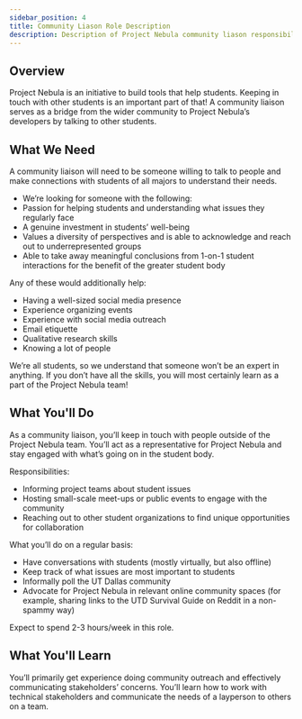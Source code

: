 ```yaml
---
sidebar_position: 4
title: Community Liason Role Description
description: Description of Project Nebula community liason responsibilities
---
```


## Overview

Project Nebula is an initiative to build tools that help students. Keeping in touch with other students is an important part of that! A community liaison serves as a bridge from the wider community to Project Nebula’s developers by talking to other students.

## What We Need

A community liaison will need to be someone willing to talk to people and make connections with students of all majors to understand their needs.

- We’re looking for someone with the following:
- Passion for helping students and understanding what issues they regularly face
- A genuine investment in students’ well-being
- Values a diversity of perspectives and is able to acknowledge and reach out to underrepresented groups
- Able to take away meaningful conclusions from 1-on-1 student interactions for the benefit of the greater student body

Any of these would additionally help:

- Having a well-sized social media presence
- Experience organizing events
- Experience with social media outreach
- Email etiquette
- Qualitative research skills
- Knowing a lot of people

We’re all students, so we understand that someone won’t be an expert in anything. If you don’t have all the skills, you will most certainly learn as a part of the Project Nebula team!

## What You'll Do

As a community liaison, you’ll keep in touch with people outside of the Project Nebula team. You’ll act as a representative for Project Nebula and stay engaged with what’s going on in the student body.

Responsibilities:

- Informing project teams about student issues
- Hosting small-scale meet-ups or public events to engage with the community
- Reaching out to other student organizations to find unique opportunities for collaboration

What you’ll do on a regular basis:

- Have conversations with students (mostly virtually, but also offline)
- Keep track of what issues are most important to students
- Informally poll the UT Dallas community
- Advocate for Project Nebula in relevant online community spaces (for example, sharing links to the UTD Survival Guide on Reddit in a non-spammy way)

Expect to spend 2-3 hours/week in this role.

## What You'll Learn

You’ll primarily get experience doing community outreach and effectively communicating stakeholders’ concerns. You’ll learn how to work with technical stakeholders and communicate the needs of a layperson to others on a team.
